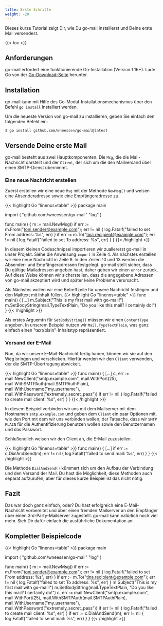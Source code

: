 ```yaml
---
title: Erste Schritte
weight: -20
---
```


Dieses kurze Tutorial zeigt Dir, wie Du go-mail installierst und Deine erste Mail versendest.

<!--more-->

{{< toc >}}

## Anforderungen

go-mail erfordert eine funktionierende Go-Installation (Version 1.16+). Lade Go von der
[Go-Download-Seite](https://go.dev/dl/) herunter.

## Installation

go-mail kann mit Hilfe des Go-Modul-Installationsmechanismus über den Befehl `go install` installiert werden.

Um die neueste Version von go-mail zu installieren, geben Sie einfach den folgenden Befehl ein:

```Shell
$ go install github.com/wneessen/go-mail@latest
```

## Versende Deine erste Mail

go-mail besteht aus zwei Hauptkomponenten. Die `Msg`, die die Mail-Nachricht darstellt und der `Client`, der sich 
um die den Mailversand über einen SMTP-Dienst übernimmt.

### Eine neue Nachricht erstellen

Zuerst erstellen wir eine neue `Msg` mit der Methode `NewMsg()` und weisen eine Absenderadresse sowie eine 
Empfängeradresse zu.

{{< highlight Go "linenos=table" >}}
package main

import (
    "github.com/wneessen/go-mail"
    "log"
)

func main() {
    m := mail.NewMsg()
    if err := m.From("toni.sender@example.com"); err != nil {
        log.Fatalf("failed to set From address: %s", err)
    }
    if err := m.To("tina.recipient@example.com"); err != nil {
        log.Fatalf("failed to set To address: %s", err)
    }
}
{{< /highlight >}}

In diesem kleinen Codeschnipsel importieren wir zuallererst go-mail in unser Projekt. Siehe die 
Anweisung `import` in Zeile 4. Als nächstes erstellen wir eine neue Nachricht in Zeile 9. In 
den Zeilen 10 und 13 werden die Absender- und Empfängeradressen festgelegt. go-mail stellt sicher, dass Du
gültige Mailadressen angeben hast, daher geben wir einen `error` zurück. Auf diese Weise können wir
sicherstellen, dass die angegebene Adressen von go-mail akzeptiert wird und später keine Probleme verursacht.

Als Nächstes wollen wir eine Betreffzeile für unsere Nachricht festlegen und den Mailtext mit Inhalt füllen.
{{< highlight Go "linenos=table" >}}
func main() {
    [...]
    m.Subject("This is my first mail with go-mail!")
    m.SetBodyString(mail.TypeTextPlain, "Do you like this mail? I certainly do!")
}
{{< /highlight >}}

Als erstes Arguemtn für `SetBodyString()` müssen wir einen `ContentType` angeben. In unserem Beispiel nutzen wir
`Mail.TypeTextPlain`, was ganz einfach einen "text/plain"-Inhaltstyp repräsentiert.

### Versand der E-Mail

Nun, da wir unsere E-Mail-Nachricht fertig haben, können wir sie auf den Weg bringen und verschicken. 
Hierfür werden wir den `Client` verwenden, der die SMTP-Übertragung abwickelt.

{{< highlight Go "linenos=table" >}}
func main() {
    [...]
    c, err := mail.NewClient("smtp.example.com", mail.WithPort(25), mail.WithSMTPAuth(mail.SMTPAuthPlain),
        mail.WithUsername("my_username"), mail.WithPassword("extremely_secret_pass"))
    if err != nil {
        log.Fatalf("failed to create mail client: %s", err)
    }
}
{{< /highlight >}}

In diesem Beispiel verbinden wir uns mit dem Mailserver mit dem Hostnamen `smtp.example.com` und geben dem
`Client` ein paar Optionen mit, wie den Port mit dem wir uns verbinden wollen, der Tatsache, dass wir
`SMTP PLAIN` für die Authentifizierung benutzen wollen sowie den Benutzernamen und das Passwort.

Schlußendlich weisen wir den Client an, die E-Mail zuzustellen.

{{< highlight Go "linenos=table" >}}
func main() {
    [...]
    if err := c.DialAndSend(m); err != nil {
        log.Fatalf("failed to send mail: %s", err)
    }
}
{{< /highlight >}}

Die Methode `DialAndSend()` kümmert sich um den Aufbau der Verbindung und den Versand der Mail. Du hast
die Möglichkeit, diese Methoden auch separat aufzurufen, aber für dieses kurze Beispiel ist das nicht
nötig.

## Fazit

Das war doch ganz einfach, oder? Du hast erfolgreich eine E-Mail-Nachricht vorbereitet und über einen 
fremden Mailserver an den Empfänger über einen 3rd-Party-Mailserver zugestellt. go-mail kann natürlich noch viel 
mehr. Sieh Dir dafür einfach die ausführliche Dokumentation an.

## Kompletter Beispielcode

{{< highlight Go "linenos=table" >}}
package main

import (
	"github.com/wneessen/go-mail"
	"log"
)

func main() {
	m := mail.NewMsg()
	if err := m.From("toni.sender@example.com"); err != nil {
		log.Fatalf("failed to set From address: %s", err)
	}
	if err := m.To("tina.recipient@example.com"); err != nil {
		log.Fatalf("failed to set To address: %s", err)
	}
	m.Subject("This is my first mail with go-mail!")
	m.SetBodyString(mail.TypeTextPlain, "Do you like this mail? I certainly do!")
	c, err := mail.NewClient("smtp.example.com", mail.WithPort(25), mail.WithSMTPAuth(mail.SMTPAuthPlain),
		mail.WithUsername("my_username"), mail.WithPassword("extremely_secret_pass"))
	if err != nil {
		log.Fatalf("failed to create mail client: %s", err)
	}
	if err := c.DialAndSend(m); err != nil {
		log.Fatalf("failed to send mail: %s", err)
	}
}
{{< /highlight >}}
